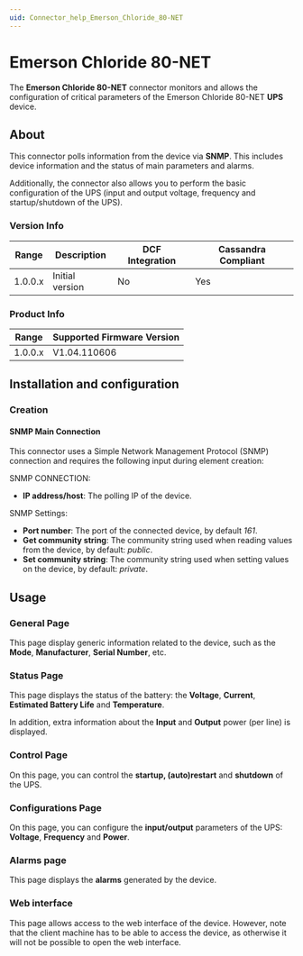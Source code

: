 ```yaml
---
uid: Connector_help_Emerson_Chloride_80-NET
---
```


# Emerson Chloride 80-NET

The **Emerson Chloride 80-NET** connector monitors and allows the configuration of critical parameters of the Emerson Chloride 80-NET **UPS** device.

## About

This connector polls information from the device via **SNMP**. This includes device information and the status of main parameters and alarms.

Additionally, the connector also allows you to perform the basic configuration of the UPS (input and output voltage, frequency and startup/shutdown of the UPS).

### Version Info

| Range | Description | DCF Integration | Cassandra Compliant |
|------------------|-----------------|---------------------|-------------------------|
| 1.0.0.x          | Initial version | No                  | Yes                     |

### Product Info

| Range | Supported Firmware Version |
|------------------|-----------------------------|
| 1.0.0.x          | V1.04.110606                |

## Installation and configuration

### Creation

#### SNMP Main Connection

This connector uses a Simple Network Management Protocol (SNMP) connection and requires the following input during element creation:

SNMP CONNECTION:

- **IP address/host**: The polling IP of the device.

SNMP Settings:

- **Port number**: The port of the connected device, by default *161*.
- **Get community string**: The community string used when reading values from the device, by default: *public*.
- **Set community string**: The community string used when setting values on the device, by default: *private*.

## Usage

### General Page

This page display generic information related to the device, such as the **Mode**, **Manufacturer**, **Serial Number**, etc.

### Status Page

This page displays the status of the battery: the **Voltage**, **Current**, **Estimated Battery Life** and **Temperature**.

In addition, extra information about the **Input** and **Output** power (per line) is displayed.

### Control Page

On this page, you can control the **startup, (auto)restart** and **shutdown** of the UPS.

### Configurations Page

On this page, you can configure the **input/output** parameters of the UPS: **Voltage**, **Frequency** and **Power**.

### Alarms page

This page displays the **alarms** generated by the device.

### Web interface

This page allows access to the web interface of the device. However, note that the client machine has to be able to access the device, as otherwise it will not be possible to open the web interface.
